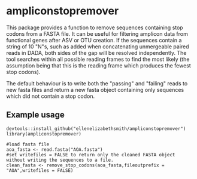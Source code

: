# ampliconstopremover
This package provides a function to remove sequences containing stop codons from a FASTA file. It can be useful for filtering amplicon data from functional genes after ASV or OTU creation. If the sequences contain a string of 10 "N"s, such as added when concatenating unmergeable paired reads in DADA, both sides of the gap will be resolved independently.
The tool searches within all possible reading frames to find the most likely (the assumption being that this is the reading frame which produces the fewest stop codons).

The default behaviour is to write both the "passing" and "failing" reads to new fasta files and return a new fasta object containing only sequences which did not contain a stop codon.

## Example usage
```{r}
devtools::install_github("ellenelizabethsmith/ampliconstopremover")
library(ampliconstopremover)

#load fasta file
aoa_fasta <- read.fasta("AOA.fasta")
#set writefiles = FALSE to return only the cleaned FASTA object without writing the sequences to a file.
clean_fasta <- remove_stop_codons(aoa_fasta,fileoutprefix = "AOA",writefiles = FALSE)
```
